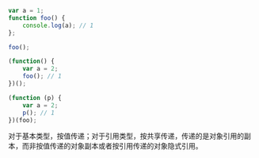 ```js
var a = 1;
function foo() {
    console.log(a); // 1
};

foo();

(function() {
    var a = 2;
    foo(); // 1
})();

(function (p) {
    var a = 2;
    p(); // 1
})(foo);
```

对于基本类型，按值传递；对于引用类型，按共享传递，传递的是对象引用的副本，而非按值传递的对象副本或者按引用传递的对象隐式引用。
